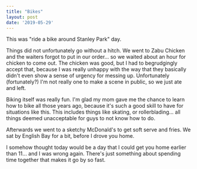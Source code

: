 ```yaml
---
title: "Bikes"
layout: post
date: '2019-05-29'
---
```


This was "ride a bike around Stanley Park" day. 

Things did not unfortunately go without a hitch. We went to Zabu Chicken and the waiters forgot to put in our order... so we waited about an hour for chicken to come out. The chicken was good, but I had to begrudgingly accept that, because I was really unhappy with the way that they basically didn't even show a sense of urgency for messing up. Unfortunately (fortunately?) I'm not really one to make a scene in public, so we just ate and left.

Biking itself was really fun. I'm glad my mom gave me the chance to learn how to bike all those years ago, because it's such a good skill to have for situations like this. This includes things like skating, or rollerblading... all things deemed unacceptable for guys to not know how to do.

Afterwards we went to a sketchy McDonald's to get soft serve and fries. We sat by English Bay for a bit, before I drove you home.

I somehow thought today would be a day that I could get you home earlier than 11... and I was wrong again. There's just something about spending time together that makes it go by so fast.